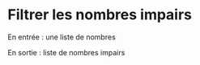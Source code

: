 # Filtrer les nombres impairs

En entrée : une liste de nombres

En sortie : liste de nombres impairs